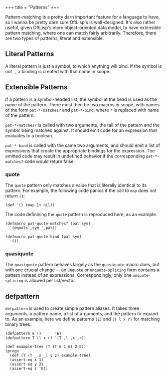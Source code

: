 +++
title = "Patterns"
+++

Pattern-matching is a pretty darn important feature for a language to have, so I wanna be pretty darn sure OftLisp's is well-designed.
It's also rather useful, given OftLisp's more object-oriented data model, to have extensible pattern matching, where one can match fairly arbitrarily.
Therefore, there are two types of patterns, literal and extensible.

## Literal Patterns

A literal pattern is just a symbol, to which anything will bind.
If the symbol is not `_`, a binding is created with that name in scope.

## Extensible Patterns

If a pattern is a symbol-headed list, the symbol at the head is used as the name of the pattern.
There must then be two macros in scope, with names of the form `pat-*-matches?` and `pat-*-bind`, where `*` is replaced with name of the pattern.

`pat-*-matches?` is called with two arguments, the tail of the pattern and the symbol being matched against.
It should emit code for an expression that evaluates to a boolean.

`pat-*-bind` is called with the same two arguments, and should emit a list of expressions that create the appropriate bindings for the expression.
The emitted code may result in undefined behavior if the corresponding `pat-*-matches?` code would return false.

### quote

The `quote` pattern only matches a value that is literally identical to its pattern.
For example, the following code panics if the call to `map` does not return `()`:

```oftlisp
(def '() (map 1+ nil))
```

The code definining the `quote` pattern is reproduced here, as an example.

```oftlisp
(defmacro pat-quote-matches? (pat sym)
  `(equals ,sym ',pat))

(defmacro pat-quote-bind (pat sym)
  '())
```

### quasiquote

The `quasiquote` pattern behaves largely as the `quasiquote` macro does, but with one crucial change -- an `unquote` or `unquote-splicing` form contains a pattern instead of an expressions.
Correspondingly, only one `unquote-splicing` is allowed per list/vector.

## defpattern

`defpattern` is used to create simple pattern aliases.
It takes three arguments, a pattern name, a list of arguments, and the pattern to expand to.
As an example, here we define patterns `(E)` and `(T l x r)` for matching binary trees:

```oftlisp
(defpattern E ()      'E)
(defpattern T (l x r) `(T ,l ,x ,r))

(def example-tree (T (T E 1 E) 2 E))
(progn
  (def (T (T _ x _) y z) example-tree)
  (assert-eq x 1)
  (assert-eq y 2)
  (assert-eq z 'E))
```
